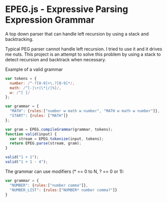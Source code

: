 EPEG.js - Expressive Parsing Expression Grammar
================================================

A top down parser that can handle left recursion by using a stack and backtracking.

Typical PEG parser cannot handle left recursion. I tried to use it and it drives me nuts.
This project is an attempt to solve this problem by using a stack to detect recursion
and backtrack when necessary.

Example of a valid grammar

```javascript
var tokens = {
  number: /^-?[0-9]+\.?[0-9]*/,
  math: /^[-|\+|\*|/|%]/,
  w: /^[ ]/
};

var grammar = {
  "MATH": {rules:["number w math w number", "MATH w math w number"]},
  "START": {rules: ["MATH"]}
};

var gram = EPEG.compileGrammar(grammar, tokens);
function valid(input) {
  var stream = EPEG.tokenize(input, tokens);
  return EPEG.parse(stream, gram);
}

valid("1 + 1");
valid("1 + 1 - 4");
```
    
The grammar can use modifiers (* == 0 to N, ? == 0 or 1):

```javascript
var grammar = {
  "NUMBER": {rules:["number comma"]},
  "NUMBER_LIST": {rules:["NUMBER* number comma?"]}
}
```
